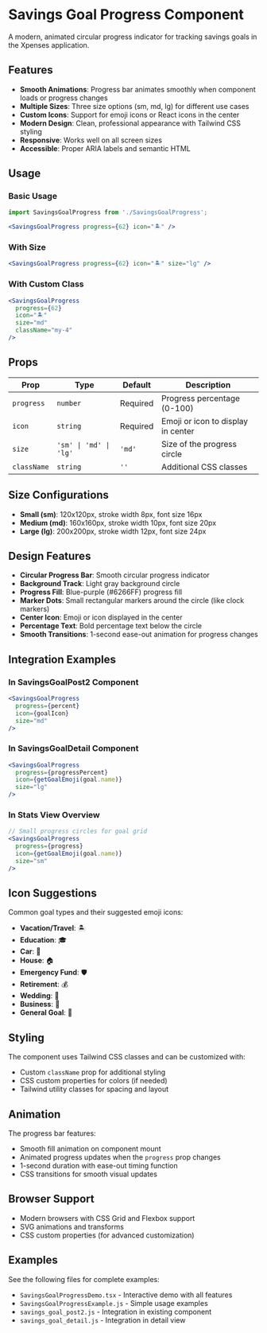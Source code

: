 # Savings Goal Progress Component

A modern, animated circular progress indicator for tracking savings goals in the Xpenses application.

## Features

- **Smooth Animations**: Progress bar animates smoothly when component loads or progress changes
- **Multiple Sizes**: Three size options (sm, md, lg) for different use cases
- **Custom Icons**: Support for emoji icons or React icons in the center
- **Modern Design**: Clean, professional appearance with Tailwind CSS styling
- **Responsive**: Works well on all screen sizes
- **Accessible**: Proper ARIA labels and semantic HTML

## Usage

### Basic Usage

```jsx
import SavingsGoalProgress from './SavingsGoalProgress';

<SavingsGoalProgress progress={62} icon="🏝️" />
```

### With Size

```jsx
<SavingsGoalProgress progress={62} icon="🏝️" size="lg" />
```

### With Custom Class

```jsx
<SavingsGoalProgress 
  progress={62} 
  icon="🏝️" 
  size="md"
  className="my-4" 
/>
```

## Props

| Prop | Type | Default | Description |
|------|------|---------|-------------|
| `progress` | `number` | Required | Progress percentage (0-100) |
| `icon` | `string` | Required | Emoji or icon to display in center |
| `size` | `'sm' \| 'md' \| 'lg'` | `'md'` | Size of the progress circle |
| `className` | `string` | `''` | Additional CSS classes |

## Size Configurations

- **Small (sm)**: 120x120px, stroke width 8px, font size 16px
- **Medium (md)**: 160x160px, stroke width 10px, font size 20px  
- **Large (lg)**: 200x200px, stroke width 12px, font size 24px

## Design Features

- **Circular Progress Bar**: Smooth circular progress indicator
- **Background Track**: Light gray background circle
- **Progress Fill**: Blue-purple (#6266FF) progress fill
- **Marker Dots**: Small rectangular markers around the circle (like clock markers)
- **Center Icon**: Emoji or icon displayed in the center
- **Percentage Text**: Bold percentage text below the circle
- **Smooth Transitions**: 1-second ease-out animation for progress changes

## Integration Examples

### In SavingsGoalPost2 Component

```jsx
<SavingsGoalProgress 
  progress={percent}
  icon={goalIcon}
  size="md"
/>
```

### In SavingsGoalDetail Component

```jsx
<SavingsGoalProgress 
  progress={progressPercent}
  icon={getGoalEmoji(goal.name)}
  size="lg"
/>
```

### In Stats View Overview

```jsx
// Small progress circles for goal grid
<SavingsGoalProgress 
  progress={progress}
  icon={getGoalEmoji(goal.name)}
  size="sm"
/>
```

## Icon Suggestions

Common goal types and their suggested emoji icons:

- **Vacation/Travel**: 🏝️
- **Education**: 🎓
- **Car**: 🚗
- **House**: 🏠
- **Emergency Fund**: 🛡️
- **Retirement**: 💰
- **Wedding**: 💒
- **Business**: 💼
- **General Goal**: 🎯

## Styling

The component uses Tailwind CSS classes and can be customized with:

- Custom `className` prop for additional styling
- CSS custom properties for colors (if needed)
- Tailwind utility classes for spacing and layout

## Animation

The progress bar features:
- Smooth fill animation on component mount
- Animated progress updates when the `progress` prop changes
- 1-second duration with ease-out timing function
- CSS transitions for smooth visual updates

## Browser Support

- Modern browsers with CSS Grid and Flexbox support
- SVG animations and transforms
- CSS custom properties (for advanced customization)

## Examples

See the following files for complete examples:
- `SavingsGoalProgressDemo.tsx` - Interactive demo with all features
- `SavingsGoalProgressExample.js` - Simple usage examples
- `savings_goal_post2.js` - Integration in existing component
- `savings_goal_detail.js` - Integration in detail view
